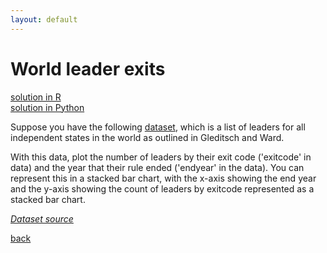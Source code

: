 ```yaml
---
layout: default
---
```


# World leader exits

[solution in R](solution-r.md) <br>
[solution in Python](solution-python.md)

Suppose you have the following [dataset](https://docs.google.com/spreadsheets/d/1c-ggjDyeZ_ByKOe5J8mKkZViDo_FW8EYvzkCRQc-Ds0/edit#gid=1561619208), which is a list of leaders for all independent states in the world as outlined in Gleditsch and Ward.

With this data, plot the number of leaders by their exit code ('exitcode' in data) and the year that their rule ended ('endyear' in the data). You can represent this in a stacked bar chart, with the x-axis showing the end year and the y-axis showing the count of leaders by exitcode represented as a stacked bar chart.

[*Dataset source*](http://www.ksgleditsch.com/archigos.html)

[back](https://project-dmaestro.github.io/data-interview-qs/)
